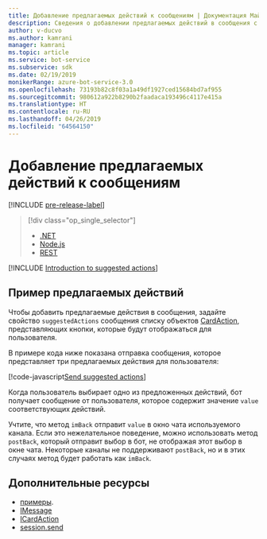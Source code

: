 ```yaml
---
title: Добавление предлагаемых действий к сообщениям | Документация Майкрософт
description: Сведения о добавлении предлагаемых действий в сообщения с помощью пакета SDK Bot Framework для Node.js.
author: v-ducvo
ms.author: kamrani
manager: kamrani
ms.topic: article
ms.service: bot-service
ms.subservice: sdk
ms.date: 02/19/2019
monikerRange: azure-bot-service-3.0
ms.openlocfilehash: 73193b82c8f03a1a49df1927ced15684bd7af955
ms.sourcegitcommit: 980612a922b8290b2faadaca193496c4117e415a
ms.translationtype: HT
ms.contentlocale: ru-RU
ms.lasthandoff: 04/26/2019
ms.locfileid: "64564150"
---
```

# <a name="add-suggested-actions-to-messages"></a>Добавление предлагаемых действий к сообщениям

[!INCLUDE [pre-release-label](../includes/pre-release-label-v3.md)]

> [!div class="op_single_selector"]
> - [.NET](../dotnet/bot-builder-dotnet-add-suggested-actions.md)
> - [Node.js](../nodejs/bot-builder-nodejs-send-suggested-actions.md)
> - [REST](../rest-api/bot-framework-rest-connector-add-suggested-actions.md)

[!INCLUDE [Introduction to suggested actions](../includes/snippet-suggested-actions-intro.md)]

## <a name="suggested-actions-example"></a>Пример предлагаемых действий

Чтобы добавить предлагаемые действия в сообщения, задайте свойство `suggestedActions` сообщения списку объектов [CardAction][ICardAction], представляющих кнопки, которые будут отображаться для пользователя.

В примере кода ниже показана отправка сообщения, которое представляет три предлагаемых действия для пользователя:

[!code-javascript[Send suggested actions](../includes/code/node-send-suggested-actions.js#sendSuggestedActions)]

Когда пользователь выбирает одно из предложенных действий, бот получает сообщение от пользователя, которое содержит значение `value` соответствующих действий.

Учтите, что метод `imBack` отправит `value` в окно чата используемого канала. Если это нежелательное поведение, можно использовать метод `postBack`, который отправит выбор в бот, не отображая этот выбор в окне чата. Некоторые каналы не поддерживают `postBack`, но и в этих случаях метод будет работать как `imBack`.

## <a name="additional-resources"></a>Дополнительные ресурсы

- [примеры][samples].
- [IMessage][IMessage]
- [ICardAction][ICardAction]
- [session.send][SessionSend]

[IMessage]: http://docs.botframework.com/en-us/node/builder/chat-reference/interfaces/_botbuilder_d_.imessage

[SessionSend]: https://docs.botframework.com/en-us/node/builder/chat-reference/classes/_botbuilder_d_.session.html#send

[ICardAction]: https://docs.botframework.com/en-us/node/builder/chat-reference/interfaces/_botbuilder_d_.icardaction.html

<!-- The inspector is no longer supported: we're redirecting to the samples for now. -->
[samples]: https://github.com/Microsoft/BotBuilder-Samples/tree/v3-sdk-samples
